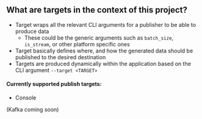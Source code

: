 ## What are targets in the context of this project?

- Target wraps all the relevant CLI arguments for a publisher to be able to produce data
    - These could be the generic arguments such as `batch_size`, `is_stream`, or other platform specific ones
- Target basically defines where, and how the generated data should be published to the desired destination
- Targets are produced dynamically within the application based on the CLI argument `--target <TARGET>`

#### Currently supported publish targets:
- Console

(Kafka coming soon)